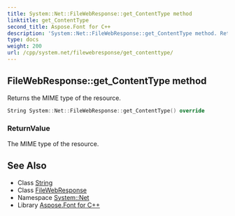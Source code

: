```yaml
---
title: System::Net::FileWebResponse::get_ContentType method
linktitle: get_ContentType
second_title: Aspose.Font for C++
description: 'System::Net::FileWebResponse::get_ContentType method. Returns the MIME type of the resource in C++.'
type: docs
weight: 200
url: /cpp/system.net/filewebresponse/get_contenttype/
---
```

## FileWebResponse::get_ContentType method


Returns the MIME type of the resource.

```cpp
String System::Net::FileWebResponse::get_ContentType() override
```


### ReturnValue

The MIME type of the resource.

## See Also

* Class [String](../../../system/string/)
* Class [FileWebResponse](../)
* Namespace [System::Net](../../)
* Library [Aspose.Font for C++](../../../)
